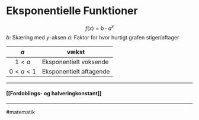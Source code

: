 # Eksponentielle Funktioner
$$f(x)=b \cdot a^x$$
$b$: Skæring med $y$-aksen
$a$: Faktor for hvor hurtigt grafen stiger/aftager

|   $a$   | vækst                   |
|:-------:| ----------------------- |
|  $1<a$  | Eksponentielt voksende  |
| $0<a<1$ | Eksponentielt aftagende |

---
#### [[Fordoblings- og halveringkonstant]]

---
#matematik 